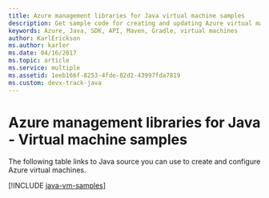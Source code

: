 ```yaml
---
title: Azure management libraries for Java virtual machine samples
description: Get sample code for creating and updating Azure virtual machines using the Azure management libraries for Java
keywords: Azure, Java, SDK, API, Maven, Gradle, virtual machines
author: KarlErickson
ms.author: karler
ms.date: 04/16/2017
ms.topic: article
ms.service: multiple
ms.assetid: 1eeb166f-8253-4fde-82d2-43997fda7819
ms.custom: devx-track-java
---
```


# Azure management libraries for Java - Virtual machine samples

The following table links to Java source you can use to create and configure Azure virtual machines.

[!INCLUDE [java-vm-samples](includes/java-vm-samples.md)]
